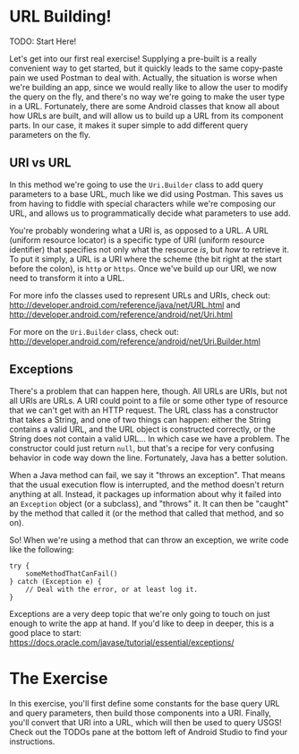 # URL Building!

TODO: Start Here!

Let's get into our first real exercise! Supplying a pre-built is a really convenient way to get started, but it quickly leads to the same copy-paste pain we used Postman to deal with. Actually, the situation is worse when we're building an app, since we would really like to allow the user to modify the query on the fly, and there's no way we're going to make the user type in a URL. Fortunately, there are some Android classes that know all about how URLs are built, and will allow us to build up a URL from its component parts. In our case, it makes it super simple to add different query parameters on the fly.

## URI vs URL

In this method we're going to use the `Uri.Builder` class to add query parameters to a base URL, much like we did using Postman. This saves us from having to fiddle with special characters while we're composing our URL, and allows us to programmatically decide what parameters to use add.

You're probably wondering what a URI is, as opposed to a URL. A URL (uniform resource locator) is a specific type of URI (uniform resource identifier) that specifies not only what the resource _is_, but _how_ to retrieve it. To put it simply, a URL is a URI where the scheme (the bit right at the start before the colon), is `http` or `https`. Once we've build up our URI, we now need to transform it into a URL.

For more info the classes used to represent URLs and URIs, check out: http://developer.android.com/reference/java/net/URL.html and http://developer.android.com/reference/android/net/Uri.html

For more on the `Uri.Builder` class, check out: http://developer.android.com/reference/android/net/Uri.Builder.html

## Exceptions

There's a problem that can happen here, though. All URLs are URIs, but not all URIs are URLs. A URI could point to a file or some other type of resource that we can't get with an HTTP request. The URL class has a constructor that takes a String, and one of two things can happen: either the String contains a valid URL, and the URL object is constructed correctly, or the String does not contain a valid URL... In which case we have a problem. The constructor could just return `null`, but that's a recipe for very confusing behavior in code way down the line. Fortunately, Java has a better solution.

When a Java method can fail, we say it "throws an exception". That means that the usual execution flow is interrupted, and the method doesn't return anything at all. Instead, it packages up information about why it failed into an `Exception` object (or a subclass), and "throws" it. It can then be "caught" by the method that called it (or the method that called that method, and so on).

So! When we're using a method that can throw an exception, we write code like the following:

    try {
        someMethodThatCanFail()
    } catch (Exception e) {
        // Deal with the error, or at least log it.
    }

Exceptions are a very deep topic that we're only going to touch on just enough to write the app at hand. If you'd like to deep in deeper, this is a good place to start: https://docs.oracle.com/javase/tutorial/essential/exceptions/

# The Exercise

In this exercise, you'll first define some constants for the base query URL and query parameters, then build those components into a URI. Finally, you'll convert that URI into a URL, which will then be used to query USGS! Check out the TODOs pane at the bottom left of Android Studio to find your instructions. 





